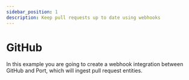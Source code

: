 ```yaml
---
sidebar_position: 1
description: Keep pull requests up to date using webhooks
---
```


# GitHub

In this example you are going to create a webhook integration between GitHub and Port, which will ingest pull request entities.
